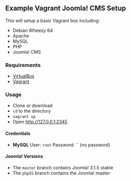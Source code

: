 ## Example Vagrant Joomla! CMS Setup

This will setup a basic Vagrant box including:

* Debian Wheezy 64
* Apache
* MySQL
* PHP
* Joomla! CMS

### Requirements
* [VirtualBox](https://www.virtualbox.org/)
* [Vagrant](http://www.vagrantup.com/)

### Usage

* Clone or download
* `cd` to the directory
* `vagrant up`
* Open http://127.0.0.1:2345

#### Credentials
* **MySQL** User: `root` Password: `` (no password)

#### Joomla! Versions

* The `master` branch contains Joomla! 3.1.5 stable
* The `php55` branch contains the Joomla! master
